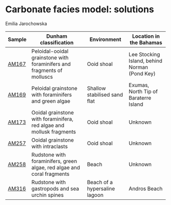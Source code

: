 # Carbonate facies model: solutions
Emilia Jarochowska

| Sample                                                                                                                                                            | Dunham classification                                                  | Environment                   | Location in the Bahamas                       |
|-------------------------------------------------------------------------------------------------------------------------------------------------------------------|------------------------------------------------------------------------|-------------------------------|-----------------------------------------------|
| [AM167](https://commons.wikimedia.org/wiki/File:Grainstone_from_an_ooid_shoal_in_the_Bahamas,_collected_at_Pond_Key,_near_Lee_Stocking_Island,_behind_Norman.jpg) | Peloidal-ooidal grainstone with foraminifers and fragments of molluscs | Ooid shoal                    | Lee Stocking Island, behind Norman (Pond Key) |
| [AM169](https://commons.wikimedia.org/wiki/File:Peloidal_grainstone_from_the_north_tip_of_Baraterre_Island,_Exumas,_Bahamas.jpg)                                  | Peloidal grainstone with foraminifers and green algae                  | Shallow stabilised sand flat  | Exumas, North Tip of Baraterre Island         |
| [AM173](https://commons.wikimedia.org/wiki/File:Ooidal_grainstone_with_foraminifera,_Bahamas.jpg)                                                                 | Ooidal grainstone with foraminifera, red algae and mollusk fragments   | Ooid shoal                    | Unknown                                       |
| [AM257](https://commons.wikimedia.org/wiki/File:Ooidal_grainstone,_Bahamas.jpg)                                                                                   | Ooidal grainstone with intraclasts                                     | Ooid shoal                    | Unknown                                       |
| [AM258](https://commons.wikimedia.org/wiki/File:Beach_rudstone_with_foraminifers,_Bahamas.jpg)                                                                    | Rudstone with foraminifers, green algae, red algae and coral fragments | Beach                         | Unknown                                       |
| [AM316](https://commons.wikimedia.org/wiki/File:Beach_rudstone_from_a_hypersaline_lagoon,_Bahamas.jpg)                                                            | Rudstone with gastropods and sea urchin spines                         | Beach of a hypersaline lagoon | Andros Beach                                  |
